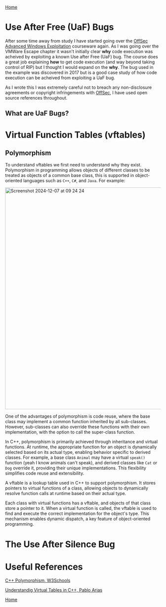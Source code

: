 [Home](https://plackyhacker.github.io)

# Use After Free (UaF) Bugs

After some time away from study I have started going over the [OffSec Advanced Windows Exploitation](https://www.offsec.com/courses/exp-401/) courseware again. As I was going over the VMWare Escape chapter it wasn't initially clear **why** code execution was acheived by exploiting a known Use after Free (UaF) bug. The course does a great job explaining **how** to get code execution (and way beyond taking control of RIP) but I thought I would expand on the **why**. The bug used in the example was discovered in 2017 but is a good case study of how code execution can be acheived from exploiting a UaF bug.

As I wrote this I was extremely careful not to breach any non-disclosure agreements or copyright infringements with [OffSec](https://www.offsec.com), I have used open source references throughout.

## What are UaF Bugs?

# Virtual Function Tables (vftables)

## Polymorphism

To understand vftables we first need to understand why they exist. Polymorphism in programming allows objects of different classes to be treated as objects of a common base class, this is supported in object-oriented languages such as `C++`, `C#`, and `Java`. For example:

<img width="716" alt="Screenshot 2024-12-07 at 09 24 24" src="https://github.com/user-attachments/assets/0ebdb844-40da-4074-ad0d-c0640b81be4a">

One of the advantages of polymorphism is code reuse, where the base class may implement a common function inherited by all sub-classes. However, sub-classes can also override these functions with their own implementation, with the option to call the super-class function.

In C++, polymorphism is primarily achieved through inheritance and virtual functions. At runtime, the appropriate function for an object is dynamically selected based on its actual type, enabling behavior specific to derived classes. For example, a base class `Animal` may have a virtual `speak()` function (yeah I know animals can't speak), and derived classes like `Cat` or `Dog` override it, providing their unique implementations. This flexibility simplifies code reuse and extensibility.

A vftable is a lookup table used in C++ to support polymorphism. It stores pointers to virtual functions of a class, allowing objects to dynamically resolve function calls at runtime based on their actual type.

Each class with virtual functions has a vftable, and objects of that class store a pointer to it. When a virtual function is called, the vftable is used to find and execute the correct implementation for the object's type. This mechanism enables dynamic dispatch, a key feature of object-oriented programming.


# The Use After Silence Bug


# Useful References

[C++ Polymorphism, W3Schools](https://www.w3schools.com/cpp/cpp_polymorphism.asp)

[Understandig Virtual Tables in C++, Pablo Arias](https://pabloariasal.github.io/2017/06/10/understanding-virtual-tables/)

[Home](https://plackyhacker.github.io)
